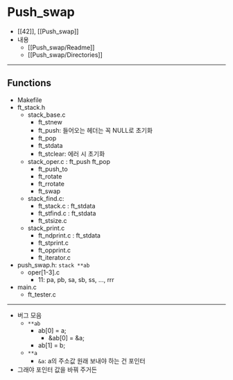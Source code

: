 # Push_swap
- [[42]], [[Push_swap]]
- 내용
	- [[Push_swap/Readme]]
	- [[Push_swap/Directories]]
---
## Functions
- Makefile
- ft_stack.h
	- stack_base.c
		- ft_stnew
		- ft_push: 들어오는 헤더는 꼭 NULL로 초기화
		- ft_pop
		- ft_stdata
		- ft_stclear: 에러 시 초기화
	- stack_oper.c : ft_push ft_pop
		- ft_push_to
		- ft_rotate
		- ft_rrotate
		- ft_swap
	- stack_find.c:
		- ft_stack.c : ft_stdata
		- ft_stfind.c : ft_stdata
		- ft_stsize.c
	- stack_print.c
		- ft_ndprint.c : ft_stdata
		- ft_stprint.c
		- ft_opprint.c
		- ft_iterator.c
- push_swap.h: `stack **ab`
	- oper[1-3].c
		- 11: pa, pb, sa, sb, ss, ..., rrr
- main.c
	- ft_tester.c
---
- 버그 모음
	- `**ab`
		- ab[0] = a;
			- &ab[0] = &a;
		- ab[1] = b;
	- `**a`
		- `&a`: a의 주소값
 원래 보내야 하는 건 포인터
- 그래야 포인터 값을 바꿔 주거든
